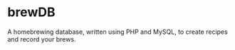 # brewDB
A homebrewing database, written using PHP and MySQL, to create recipes and record your brews.
